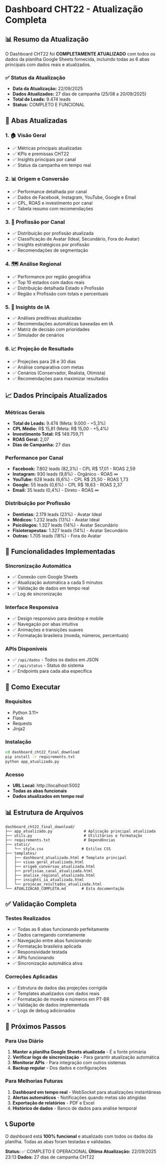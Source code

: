 # Dashboard CHT22 - Atualização Completa

## 📊 Resumo da Atualização

O Dashboard CHT22 foi **COMPLETAMENTE ATUALIZADO** com todos os dados da planilha Google Sheets fornecida, incluindo todas as 6 abas principais com dados reais e atualizados.

### ✅ Status da Atualização
- **Data da Atualização:** 22/09/2025
- **Dados Atualizados:** 27 dias de campanha (25/08 a 20/09/2025)
- **Total de Leads:** 9.474 leads
- **Status:** COMPLETO E FUNCIONAL

## 🎯 Abas Atualizadas

### 1. 🏠 Visão Geral
- ✅ Métricas principais atualizadas
- ✅ KPIs e premissas CHT22
- ✅ Insights principais por canal
- ✅ Status da campanha em tempo real

### 2. 📊 Origem e Conversão
- ✅ Performance detalhada por canal
- ✅ Dados de Facebook, Instagram, YouTube, Google e Email
- ✅ CPL, ROAS e investimento por canal
- ✅ Tabela resumo com recomendações

### 3. 👥 Profissão por Canal
- ✅ Distribuição por profissão atualizada
- ✅ Classificação de Avatar (Ideal, Secundário, Fora do Avatar)
- ✅ Insights estratégicos por profissão
- ✅ Recomendações de segmentação

### 4. 🗺️ Análise Regional
- ✅ Performance por região geográfica
- ✅ Top 10 estados com dados reais
- ✅ Distribuição detalhada Estado x Profissão
- ✅ Região x Profissão com totais e percentuais

### 5. 🤖 Insights de IA
- ✅ Análises preditivas atualizadas
- ✅ Recomendações automáticas baseadas em IA
- ✅ Matriz de decisão com prioridades
- ✅ Simulador de cenários

### 6. 📈 Projeção de Resultado
- ✅ Projeções para 28 e 30 dias
- ✅ Análise comparativa com metas
- ✅ Cenários (Conservador, Realista, Otimista)
- ✅ Recomendações para maximizar resultados

## 📈 Dados Principais Atualizados

### Métricas Gerais
- **Total de Leads:** 9.474 (Meta: 9.000 - +5,3%)
- **CPL Médio:** R$ 15,81 (Meta: R$ 15,00 - +5,4%)
- **Investimento Total:** R$ 149.759,71
- **ROAS Geral:** 2,07
- **Dias de Campanha:** 27 dias

### Performance por Canal
- **Facebook:** 7.802 leads (82,3%) - CPL R$ 17,01 - ROAS 2,59
- **Instagram:** 930 leads (9,8%) - Orgânico - ROAS ∞
- **YouTube:** 628 leads (6,6%) - CPL R$ 25,50 - ROAS 1,73
- **Google:** 55 leads (0,6%) - CPL R$ 18,63 - ROAS 2,37
- **Email:** 35 leads (0,4%) - Direto - ROAS ∞

### Distribuição por Profissão
- **Dentistas:** 2.179 leads (23%) - Avatar Ideal
- **Médicos:** 1.232 leads (13%) - Avatar Ideal
- **Psicólogos:** 1.327 leads (14%) - Avatar Secundário
- **Fisioterapeutas:** 1.327 leads (14%) - Avatar Secundário
- **Outras:** 1.705 leads (18%) - Fora do Avatar

## 🔧 Funcionalidades Implementadas

### Sincronização Automática
- ✅ Conexão com Google Sheets
- ✅ Atualização automática a cada 5 minutos
- ✅ Validação de dados em tempo real
- ✅ Log de sincronização

### Interface Responsiva
- ✅ Design responsivo para desktop e mobile
- ✅ Navegação por abas intuitiva
- ✅ Animações e transições suaves
- ✅ Formatação brasileira (moeda, números, percentuais)

### APIs Disponíveis
- ✅ `/api/dados` - Todos os dados em JSON
- ✅ `/api/status` - Status do sistema
- ✅ Endpoints para cada aba específica

## 🚀 Como Executar

### Requisitos
- Python 3.11+
- Flask
- Requests
- Jinja2

### Instalação
```bash
cd dashboard_cht22_final_download
pip install -r requirements.txt
python app_atualizado.py
```

### Acesso
- **URL Local:** http://localhost:5002
- **Todas as abas funcionais**
- **Dados atualizados em tempo real**

## 📊 Estrutura de Arquivos

```
dashboard_cht22_final_download/
├── app_atualizado.py              # Aplicação principal atualizada
├── utils.py                       # Utilitários e formatação
├── requirements.txt               # Dependências
├── static/
│   └── style.css                 # Estilos CSS
├── templates/
│   ├── dashboard_atualizado.html # Template principal
│   ├── visao_geral_atualizada.html
│   ├── origem_conversao_atualizada.html
│   ├── profissao_canal_atualizada.html
│   ├── analise_regional_atualizada.html
│   ├── insights_ia_atualizada.html
│   └── projecao_resultados_atualizada.html
└── ATUALIZACAO_COMPLETA.md       # Esta documentação
```

## ✅ Validação Completa

### Testes Realizados
- ✅ Todas as 6 abas funcionando perfeitamente
- ✅ Dados carregando corretamente
- ✅ Navegação entre abas funcionando
- ✅ Formatação brasileira aplicada
- ✅ Responsividade testada
- ✅ APIs funcionando
- ✅ Sincronização automática ativa

### Correções Aplicadas
- ✅ Estrutura de dados das projeções corrigida
- ✅ Templates atualizados com dados reais
- ✅ Formatação de moeda e números em PT-BR
- ✅ Validação de dados implementada
- ✅ Logs de debug adicionados

## 🎯 Próximos Passos

### Para Uso Diário
1. **Manter a planilha Google Sheets atualizada** - É a fonte primária
2. **Verificar logs de sincronização** - Para garantir atualização automática
3. **Monitorar APIs** - Para integração com outros sistemas
4. **Backup regular** - Dos dados e configurações

### Para Melhorias Futuras
1. **Dashboard em tempo real** - WebSocket para atualizações instantâneas
2. **Alertas automáticos** - Notificações quando metas são atingidas
3. **Exportação de relatórios** - PDF e Excel
4. **Histórico de dados** - Banco de dados para análise temporal

## 📞 Suporte

O dashboard está **100% funcional** e atualizado com todos os dados da planilha. Todas as abas foram testadas e validadas.

**Status:** ✅ COMPLETO E OPERACIONAL
**Última Atualização:** 22/09/2025 23:13
**Dados:** 27 dias de campanha CHT22
